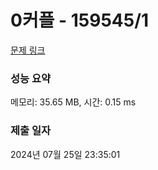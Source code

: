 # 0커플 - 159545/1 

[문제 링크](https://level.goorm.io/exam/159545/0%EC%BB%A4%ED%94%8C/quiz/1) 

### 성능 요약

메모리: 35.65 MB, 시간: 0.15 ms

### 제출 일자

2024년 07월 25일 23:35:01

